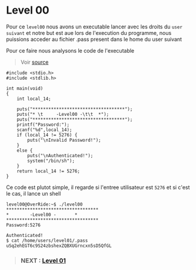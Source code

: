 # **Level 00**

Pour ce `level00` nous avons un executable lancer avec les droits du `user suivant` et notre but est aue lors de l'execution du programme, nous puissions acceder au fichier .pass present dans le home du user suivant

Pour ce faire nous analysons le code de l'executable

> Voir [source](/level00/source)
```
#include <stdio.h>
#include <stdlib.h>

int main(void)
{
	int local_14;
  
	puts("***********************************");
	puts("* \t     -Level00 -\t\t  *");
	puts("***********************************");
	printf("Password:");
	scanf("%d",local_14);
	if (local_14 != 5276) {
		puts("\nInvalid Password!");
	}
	else {
		puts("\nAuthenticated!");
		system("/bin/sh");
	}
	return local_14 != 5276;
}
```

Ce code est plutot simple, il regarde si l'entree utilisateur est `5276` et si c'est le cas, il lance un shell

```
level00@OverRide:~$ ./level00 
***********************************
* 	     -Level00 -		  *
***********************************
Password:5276

Authenticated!
$ cat /home/users/level01/.pass
uSq2ehEGT6c9S24zbshexZQBXUGrncxn5sD5QfGL
```

> ### NEXT : [Level 01](/level01/resources/README.md)

